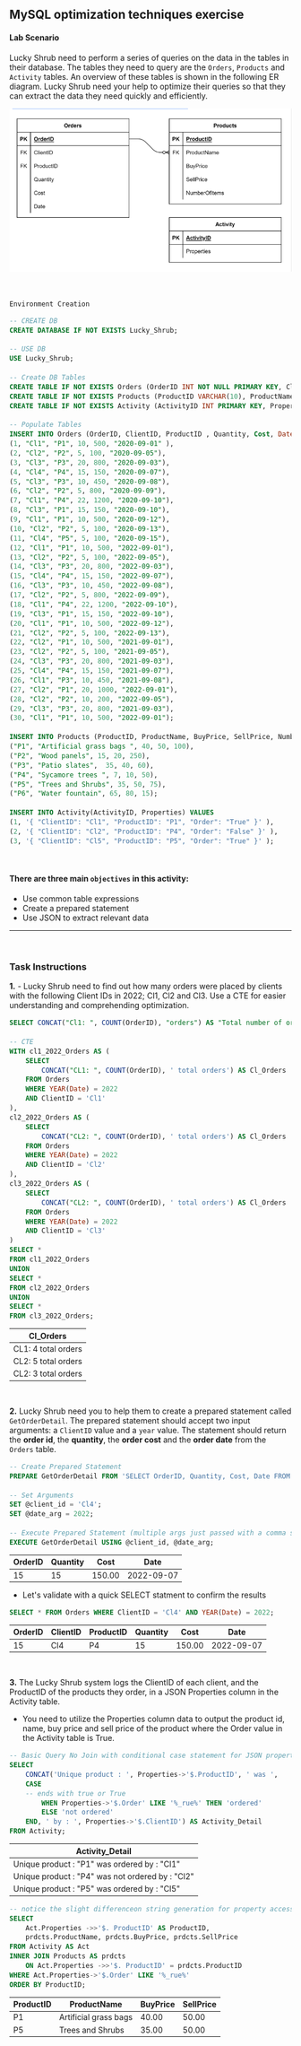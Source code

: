 ## MySQL optimization techniques exercise


#### **Lab Scenario**
Lucky Shrub need to perform a series of queries on the data in the tables in their database. The tables they need to query are the `Orders`, `Products` and `Activity` tables. An overview of these tables is shown in the following ER diagram. Lucky Shrub need your help to optimize their queries so that they can extract the data they need quickly and efficiently.  

![ERD](images/Opt_Techniques_ERD.png)

<br>

`Environment Creation`
```sql
-- CREATE DB
CREATE DATABASE IF NOT EXISTS Lucky_Shrub;

-- USE DB
USE Lucky_Shrub;

-- Create DB Tables
CREATE TABLE IF NOT EXISTS Orders (OrderID INT NOT NULL PRIMARY KEY, ClientID VARCHAR(10), ProductID VARCHAR(10), Quantity INT, Cost DECIMAL(6,2), Date DATE);
CREATE TABLE IF NOT EXISTS Products (ProductID VARCHAR(10), ProductName VARCHAR(100), BuyPrice DECIMAL(6,2), SellPrice DECIMAL(6,2), NumberOfItems INT);
CREATE TABLE IF NOT EXISTS Activity (ActivityID INT PRIMARY KEY, Properties JSON ); 

-- Populate Tables
INSERT INTO Orders (OrderID, ClientID, ProductID , Quantity, Cost, Date) VALUES 
(1, "Cl1", "P1", 10, 500, "2020-09-01" ), 
(2, "Cl2", "P2", 5, 100, "2020-09-05"), 
(3, "Cl3", "P3", 20, 800, "2020-09-03"), 
(4, "Cl4", "P4", 15, 150, "2020-09-07"), 
(5, "Cl3", "P3", 10, 450, "2020-09-08"), 
(6, "Cl2", "P2", 5, 800, "2020-09-09"), 
(7, "Cl1", "P4", 22, 1200, "2020-09-10"), 
(8, "Cl3", "P1", 15, 150, "2020-09-10"), 
(9, "Cl1", "P1", 10, 500, "2020-09-12"), 
(10, "Cl2", "P2", 5, 100, "2020-09-13"), 
(11, "Cl4", "P5", 5, 100, "2020-09-15"),
(12, "Cl1", "P1", 10, 500, "2022-09-01"), 
(13, "Cl2", "P2", 5, 100, "2022-09-05"), 
(14, "Cl3", "P3", 20, 800, "2022-09-03"), 
(15, "Cl4", "P4", 15, 150, "2022-09-07"), 
(16, "Cl3", "P3", 10, 450, "2022-09-08"), 
(17, "Cl2", "P2", 5, 800, "2022-09-09"), 
(18, "Cl1", "P4", 22, 1200, "2022-09-10"), 
(19, "Cl3", "P1", 15, 150, "2022-09-10"), 
(20, "Cl1", "P1", 10, 500, "2022-09-12"), 
(21, "Cl2", "P2", 5, 100, "2022-09-13"),  
(22, "Cl2", "P1", 10, 500, "2021-09-01"), 
(23, "Cl2", "P2", 5, 100, "2021-09-05"), 
(24, "Cl3", "P3", 20, 800, "2021-09-03"), 
(25, "Cl4", "P4", 15, 150, "2021-09-07"), 
(26, "Cl1", "P3", 10, 450, "2021-09-08"), 
(27, "Cl2", "P1", 20, 1000, "2022-09-01"), 
(28, "Cl2", "P2", 10, 200, "2022-09-05"), 
(29, "Cl3", "P3", 20, 800, "2021-09-03"), 
(30, "Cl1", "P1", 10, 500, "2022-09-01"); 

INSERT INTO Products (ProductID, ProductName, BuyPrice, SellPrice, NumberOfItems) VALUES 
("P1", "Artificial grass bags ", 40, 50, 100), 
("P2", "Wood panels", 15, 20, 250), 
("P3", "Patio slates",  35, 40, 60), 
("P4", "Sycamore trees ", 7, 10, 50), 
("P5", "Trees and Shrubs", 35, 50, 75), 
("P6", "Water fountain", 65, 80, 15);

INSERT INTO Activity(ActivityID, Properties) VALUES  
(1, '{ "ClientID": "Cl1", "ProductID": "P1", "Order": "True" }' ),  
(2, '{ "ClientID": "Cl2", "ProductID": "P4", "Order": "False" }' ),  
(3, '{ "ClientID": "Cl5", "ProductID": "P5", "Order": "True" }' );
```

<br>

#### There are three main `objectives` in this activity: 
* Use common table expressions
* Create a prepared statement
* Use JSON to extract relevant data

---

<br>

### **Task Instructions**
**1.** - Lucky Shrub need to find out how many orders were placed by clients with the following Client IDs in 2022; Cl1, Cl2 and Cl3. Use a CTE for easier understanding and comprehending optimization.
```sql
SELECT CONCAT("Cl1: ", COUNT(OrderID), "orders") AS "Total number of orders" FROM Orders WHERE YEAR(Date) = 2022 AND ClientID = "Cl1" UNION SELECT CONCAT("Cl2: ", COUNT(OrderID), "orders") FROM Orders WHERE YEAR(Date) = 2022 AND ClientID = "Cl2" UNION SELECT CONCAT("Cl3: ", COUNT(OrderID), "orders") FROM Orders WHERE YEAR(Date) = 2022 AND ClientID = "Cl3"; 

-- CTE
WITH cl1_2022_Orders AS (
    SELECT 
        CONCAT("CL1: ", COUNT(OrderID), ' total orders') AS Cl_Orders
    FROM Orders
    WHERE YEAR(Date) = 2022
    AND ClientID = 'Cl1'
), 
cl2_2022_Orders AS (
    SELECT 
        CONCAT("CL2: ", COUNT(OrderID), ' total orders') AS Cl_Orders
    FROM Orders
    WHERE YEAR(Date) = 2022
    AND ClientID = 'Cl2'
), 
cl3_2022_Orders AS (
    SELECT 
        CONCAT("CL2: ", COUNT(OrderID), ' total orders') AS Cl_Orders
    FROM Orders
    WHERE YEAR(Date) = 2022
    AND ClientID = 'Cl3'
)
SELECT * 
FROM cl1_2022_Orders
UNION
SELECT * 
FROM cl2_2022_Orders
UNION
SELECT * 
FROM cl3_2022_Orders;
```
| Cl_Orders           |
|---------------------|
| CL1: 4 total orders |
| CL2: 5 total orders |
| CL2: 3 total orders |

<br>

**2.** Lucky Shrub need you to help them to create a prepared statement called `GetOrderDetail`. The prepared statement should accept two input arguments: a `ClientID` value and a `year` value. The statement should return the **order id**, the **quantity**, the **order cost** and the **order date** from the `Orders` table.
```sql
-- Create Prepared Statement
PREPARE GetOrderDetail FROM 'SELECT OrderID, Quantity, Cost, Date FROM Orders WHERE ClientID = ? AND YEAR(Date) = ?';

-- Set Arguments
SET @client_id = 'Cl4';
SET @date_arg = 2022;

-- Execute Prepared Statement (multiple args just passed with a comma similar to function call)
EXECUTE GetOrderDetail USING @client_id, @date_arg;
```
| OrderID | Quantity | Cost   | Date       |
|--------|----------|--------|------------|
|      15 |       15 | 150.00 | 2022-09-07 |

* Let's validate with a quick SELECT statment to confirm the results
```sql
SELECT * FROM Orders WHERE ClientID = 'Cl4' AND YEAR(Date) = 2022;
```
| OrderID | ClientID | ProductID | Quantity | Cost   | Date       |
|---------|----------|-----------|----------|--------|------------|
|      15 | Cl4      | P4        |       15 | 150.00 | 2022-09-07 |

<br>

**3.** The Lucky Shrub system logs the ClientID of each client, and the ProductID of the products they order, in a JSON Properties column in the Activity table.
* You need to utilize the Properties column data to output the product id, name, buy price and sell price of the product where the Order value in the Activity table is True.
```sql
-- Basic Query No Join with conditional case statement for JSON property
SELECT
    CONCAT('Unique product : ', Properties->'$.ProductID', ' was ',
    CASE
    -- ends with true or True
        WHEN Properties->'$.Order' LIKE '%_rue%' THEN 'ordered'
        ELSE 'not ordered'
    END, ' by : ', Properties->'$.ClientID') AS Activity_Detail
FROM Activity;
```
| Activity_Detail                                  |
|--------------------------------------------------|
| Unique product : "P1" was ordered by : "Cl1"     |
| Unique product : "P4" was not ordered by : "Cl2" |
| Unique product : "P5" was ordered by : "Cl5"     |

```sql
-- notice the slight differenceon string generation for property access a few ways 
SELECT 
    Act.Properties ->>'$. ProductID' AS ProductID,
    prdcts.ProductName, prdcts.BuyPrice, prdcts.SellPrice
FROM Activity AS Act
INNER JOIN Products AS prdcts
    ON Act.Properties ->>'$. ProductID' = prdcts.ProductID
WHERE Act.Properties->'$.Order' LIKE '%_rue%'
ORDER BY ProductID;
```
| ProductID | ProductName            | BuyPrice | SellPrice |
|-----------|------------------------|----------|-----------|
| P1        | Artificial grass bags  |    40.00 |     50.00 |
| P5        | Trees and Shrubs       |    35.00 |     50.00 |
